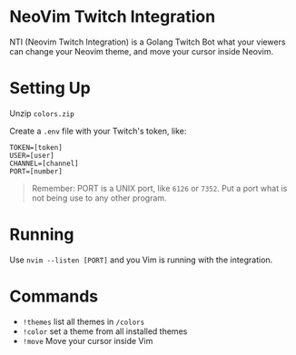 # NeoVim Twitch Integration

NTI (Neovim Twitch Integration) is a Golang Twitch Bot what your viewers can change your Neovim theme, and move your cursor inside Neovim.

# Setting Up

Unzip `colors.zip`

Create a `.env` file with your Twitch's token, like:

```
TOKEN=[token]
USER=[user]
CHANNEL=[channel]
PORT=[number]
```

> Remember: PORT is a UNIX port, like `6126` or `7352`. Put a port what is not being use to any other program.

# Running

Use `nvim --listen [PORT]` and you Vim is running with the integration.

# Commands

- `!themes` list all themes in `/colors`
- `!color` set a theme from all installed themes
- `!move` Move your cursor inside Vim
